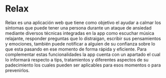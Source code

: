 # Relax
Relax es una aplicación web que tiene como objetivo el ayudar a calmar los síntomas que puede tener una persona durante un ataque de ansiedad mediante diversos técnicas integradas en la app como escuchar música relajante, responder preguntas que lo distraigan, escribir sus pensamientos y emociones, también puede notificar a alguien de su confianza sobre lo que esta pasando en ese momento de forma rápida y eficiente. Para complementar estas funcionalidades la app cuenta con un apartado el cual lo informará respecto a tips, tratamientos y diferentes aspectos de su padecimiento los cuales pueden ser aplicables para esos momentos o para prevenirlos.
